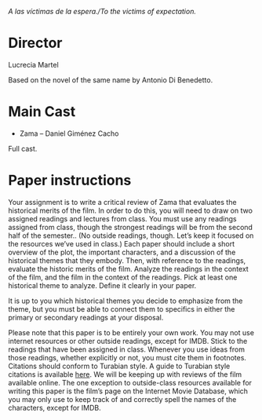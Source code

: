 

_A las víctimas de la espera./To the victims of expectation._

# Director

Lucrecia Martel

Based on the novel of the same name by Antonio Di Benedetto.

# Main Cast

- Zama – Daniel Giménez Cacho

Full cast.

# Paper instructions

Your assignment is to write a critical review of Zama that evaluates the historical merits of the film. In order to do this, you will need to draw on two assigned readings and lectures from class. You must use any readings assigned from class, though the strongest readings will be from the second half of the semester.. (No outside readings, though. Let’s keep it focused on the resources we’ve used in class.) Each paper should include a short overview of the plot, the important characters, and a discussion of the historical themes that they embody. Then, with reference to the readings, evaluate the historic merits of the film. Analyze the readings in the context of the film, and the film in the context of the readings. Pick at least one historical theme to analyze. Define it clearly in your paper.

It is up to you which historical themes you decide to emphasize from the theme, but you must be able to connect them to specifics in either the primary or secondary readings at your disposal.

Please note that this paper is to be entirely your own work. You may not use internet resources or other outside readings, except for IMDB. Stick to the readings that have been assigned in class. Whenever you use ideas from those readings, whether explicitly or not, you must cite them in footnotes. Citations should conform to Turabian style. A guide to Turabian style citations is available [here](https://libguides.utk.edu/c.php?g=188584&p=3122379#s-lg-box-9616961). We will be keeping up with reviews of the film available online. The one exception to outside-class resources available for writing this paper is the film’s page on the Internet Movie Database, which you may only use to keep track of and correctly spell the names of the characters, except for IMDB.